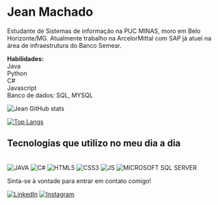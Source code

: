 # Jean Machado <br>

Estudante de Sistemas de informação na PUC MINAS,  moro em Belo Horizonte/MG. Atualmente trabalho na ArcelorMittal com SAP já atuei na área de infraestrutura do Banco Semear. <br>

<b> Habilidades:</b> <br> 
Java <br> 
Python <br>
C# <br> 
Javascript <br> 
Banco de dados: SQL, MYSQL <br> 


![Jean GitHub stats](https://github-readme-stats.vercel.app/api?username=jeanmachadocx&show_icons=true&theme=dracula)

[![Top Langs](https://github-readme-stats.vercel.app/api/top-langs/?username=jeanmachadocx&layout=compact&theme=dracula)](https://github.com/anuraghazra/github-readme-stats)



## Tecnologias que utilizo no meu dia a dia 

<div style="display: inline-block"><br/>
<img align="center" alt="JAVA" src="https://img.shields.io/badge/Java-ED8B00?style=for-the-badge&logo=java&logoColor=white" /> <img align="center" alt="C#" src="https://img.shields.io/badge/C%23-239120?style=for-the-badge&logo=c-sharp&logoColor=white" /> <img align="center" alt="HTML5" src="https://img.shields.io/badge/HTML5-E34F26?style=for-the-badge&logo=html5&logoColor=white" /> <img align="center" alt="CSS3" src="https://img.shields.io/badge/CSS3-1572B6?style=for-the-badge&logo=css3&logoColor=white" /> <img align="center" alt="JS" src="https://img.shields.io/badge/JavaScript-323330?style=for-the-badge&logo=javascript&logoColor=F7DF1E" /> <img align="center" alt="MICROSOFT SQL SERVER" src="https://img.shields.io/badge/Microsoft_SQL_Server-CC2927?style=for-the-badge&logo=microsoft-sql-server&logoColor=white" /> <img align="center"  
  




</div><br>



Sinta-se à vontade para entrar em contato comigo!



[![Linkedln](	https://img.shields.io/badge/LinkedIn-0077B5?style=for-the-badge&logo=linkedin&logoColor=white)](https://www.linkedin.com/in/jean-carlo-machado-616443207/) [![Instagram](https://img.shields.io/badge/Instagram-E4405F?style=for-the-badge&logo=instagram&logoColor=white)](https://www.instagram.com/__jean__machado/)



